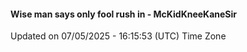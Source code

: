 #### Wise man says only fool rush in - McKidKneeKaneSir
Updated on 07/05/2025 - 16:15:53 (UTC) Time Zone
